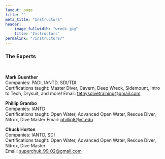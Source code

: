 ```yaml
---
layout: page
title: ""
meta_title: "Instructors"
header:
    image_fullwidth: "wreck.jpg"
    title: 'Instructors'
permalink: "/instructors/"
---
```


### The Experts  
<br>  

**Mark Guenther**  
Companies: PADI, IANTD, SDI/TDI  
Certifications taught: Master Diver, Cavern, Deep Wreck, Sidemount, Intro to Tech, Drysuit, and more!
Email: [tethysdivetraining@gmail.com](mailto:tethysdivetraining@gmail.com)

**Phillip Grambo**  
Companies: IANTD  
Certifications taught: Open Water, Advanced Open Water, Rescue Diver, Nitrox, Dive Master
Email: [phillip8@vt.edu](mailto:phillip8@vt.edu)

**Chuck Horton**  
Companies: IANTD, SDI  
Certifications taught: Open Water, Advanced Open Water, Rescue Diver, Nitrox, Dive Master  
Email: [superchuk_99_02@gmail.com](mailto:superchuk_99_02@gmail.com)

